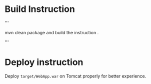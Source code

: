 
# Build Instruction

'''

mvn clean package
and build the instruction .

'''
# Deploy instruction
Deploy ```target/WebApp.war``` on Tomcat properly for better experience.

